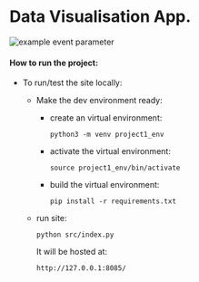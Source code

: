 # Data Visualisation App. 


![example event parameter](https://github.com/bradley-erickson/project1/actions/workflows/python-app.yml/badge.svg?event=pull)


#### How to run the project:

- To run/test the site locally:

  - Make the dev environment ready:

    - create an virtual environment:

      `python3 -m venv project1_env`
    
    - activate the virtual environment:
    
      `source project1_env/bin/activate`
    
    - build the virtual environment:

      `pip install -r requirements.txt`
  - run site:

    ```
    python src/index.py
    ```

    It will be hosted at:

    `http://127.0.0.1:8085/`

